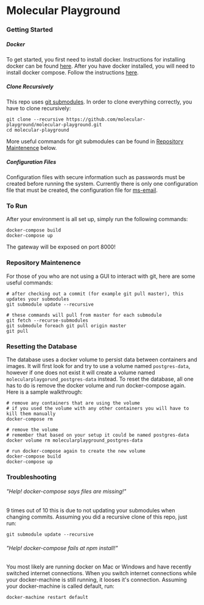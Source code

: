 # Molecular Playground

### Getting Started
##### Docker
To get started, you first need to install docker. Instructions for installing docker can be found [here](https://docs.docker.com/engine/installation/). After you have docker installed, you will need to install docker compose. Follow the instructions [here](https://docs.docker.com/compose/install/).

##### Clone Recursively
This repo uses [git submodules](https://git-scm.com/book/en/v2/Git-Tools-Submodules). In order to clone everything correctly, you have to clone recursively:
```
git clone --recursive https://github.com/molecular-playground/molecular-playground.git
cd molecular-playground
```
More useful commands for git submodules can be found in [Repository Maintenence](#repository-maintenence) below.

##### Configuration Files
Configuration files with secure information such as passwords must be created before running the system. Currently there is only one configuration file that must be created, the configuration file for [ms-email](https://github.com/molecular-playground/ms-email#important-setup-instructions).

### To Run
After your environment is all set up, simply run the following commands:
```
docker-compose build
docker-compose up
```
The gateway will be exposed on port 8000!

### Repository Maintenence
For those of you who are not using a GUI to interact with git, here are some useful commands:
```
# after checking out a commit (for example git pull master), this updates your submodules
git submodule update --recursive

# these commands will pull from master for each submodule
git fetch --recurse-submodules
git submodule foreach git pull origin master
git pull
```

### Resetting the Database
The database uses a docker volume to persist data between containers and images. It will first look for and try to use a volume named ```postgres-data```, however if one does not exist it will create a volume named ```molecularplaygorund_postgres-data``` instead. To reset the database, all one has to do is remove the docker volume and run docker-compose again. Here is a sample walkthrough:
```
# remove any containers that are using the volume
# if you used the volume with any other containers you will have to kill them manually
docker-compose rm

# remove the volume
# remember that based on your setup it could be named postgres-data
docker volume rm molecularplayground_postgres-data

# run docker-compose again to create the new volume
docker-compose build
docker-compose up
```

### Troubleshooting
###### "Help! docker-compose says files are missing!"
9 times out of 10 this is due to not updating your submodules when changing commits. Assuming you did a recursive clone of this repo, just run:
```
git submodule update --recursive
```

###### "Help! docker-compose fails at npm install!"
You most likely are running docker on Mac or Windows and have recently switched internet connections. When you switch internet connections while your docker-machine is still running, it looses it's connection. Assuming your docker-machine is called default, run:
```
docker-machine restart default
```
